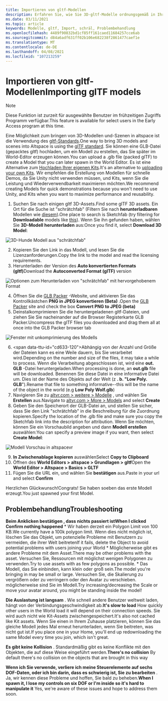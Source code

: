 ```yaml
---
title: Importieren von gltf-Modellen
description: Erfahren Sie, wie Sie 3D-gltf-Modelle ordnungsgemäß in Ihre altspacevr-Erfahrungen importieren und Probleme beheben.
ms.date: 03/11/2021
ms.topic: article
keywords: Modelle, gltf, Import, schräl, Problembehandlung
ms.openlocfilehash: 4489f90832bd1cf85ff161caed11684257cce6ab
ms.sourcegitcommit: d84a6adf631ff02b106e682238f2861477caef1e
ms.translationtype: MT
ms.contentlocale: de-DE
ms.lasthandoff: 04/08/2021
ms.locfileid: "107213259"
---
```

# <a name="importing-gltf-models"></a><span data-ttu-id="cd633-104">Importieren von gltf-Modellen</span><span class="sxs-lookup"><span data-stu-id="cd633-104">Importing glTF models</span></span>

> [!NOTE]
> <span data-ttu-id="cd633-105">Diese Funktion ist zurzeit für ausgewählte Benutzer im frühzeitigen Zugriffs Programm verfügbar.</span><span class="sxs-lookup"><span data-stu-id="cd633-105">This feature is available for select users in the Early Access program at this time.</span></span>

<span data-ttu-id="cd633-106">Eine Möglichkeit zum bringen von 3D-Modellen und-Szenen in altspace ist die Verwendung des [gltf-Standards](https://en.wikipedia.org/wiki/GlTF).</span><span class="sxs-lookup"><span data-stu-id="cd633-106">One way to bring 3D models and scenes into Altspace is using the [glTF standard](https://en.wikipedia.org/wiki/GlTF).</span></span> <span data-ttu-id="cd633-107">Sie können eine GLB-Datei (gepacktes gltf) hochladen, um ein Modell zu erstellen, das Sie später im World-Editor erzeugen können.</span><span class="sxs-lookup"><span data-stu-id="cd633-107">You can upload a .glb file (packed glTF) to create a Model that you can later spawn in the World Editor.</span></span> <span data-ttu-id="cd633-108">Es ist eine Alternative zum [Hochladen Ihrer eigenen Kits](uploading-custom-kits.md).</span><span class="sxs-lookup"><span data-stu-id="cd633-108">It's an alternative to [uploading your own Kits](uploading-custom-kits.md).</span></span> <span data-ttu-id="cd633-109">Wir empfehlen die Erstellung von Modellen für schnelle Demos, da Sie Unity nicht verwenden müssen, und Kits, wenn Sie die Leistung und Wiederverwendbarkeit maximieren möchten.</span><span class="sxs-lookup"><span data-stu-id="cd633-109">We recommend creating Models for quick demonstrations because you won't need to use Unity, and Kits when you want to maximize performance and reusability.</span></span> 

1. <span data-ttu-id="cd633-110">Suchen Sie nach einigen gltf 3D-Assets.</span><span class="sxs-lookup"><span data-stu-id="cd633-110">Find some glTF 3D assets.</span></span> <span data-ttu-id="cd633-111">Ein Ort für die Suche ist "schrätchfab" (Filtern Sie nach **herunterladbaren** Modellen wie [diesem](https://sketchfab.com/search?features=downloadable&q=low+poly+wolf&sort_by=-pertinence&type=models)).</span><span class="sxs-lookup"><span data-stu-id="cd633-111">One place to search is Sketchfab (try filtering for **Downloadable** models like [this](https://sketchfab.com/search?features=downloadable&q=low+poly+wolf&sort_by=-pertinence&type=models)).</span></span> <span data-ttu-id="cd633-112">Wenn Sie ihn gefunden haben, wählen Sie **3D-Modell herunterladen** aus:</span><span class="sxs-lookup"><span data-stu-id="cd633-112">Once you find it, select **Download 3D Model**:</span></span>

![3D-Hunde Modell aus "schrätchfab"](images/importing-models-img-01.png)

2. <span data-ttu-id="cd633-114">Kopieren Sie den Link in das Modell, und lesen Sie die Lizenzanforderungen.</span><span class="sxs-lookup"><span data-stu-id="cd633-114">Copy the link to the model and read the licensing requirements.</span></span> 
3. <span data-ttu-id="cd633-115">Herunterladen der Version des **Auto konvertierten Formats (gltf)**</span><span class="sxs-lookup"><span data-stu-id="cd633-115">Download the **Autoconverted Format (glTF)** version</span></span>

![Optionen zum Herunterladen von "schrätchfab" mit hervorgehobenem Format](images/importing-models-img-02.png)

4. <span data-ttu-id="cd633-117">Öffnen Sie die [GLB Packer](https://glb-packer.glitch.me) -Website, und aktivieren Sie das Kontrollkästchen **PNG in JPEG konvertieren (Beta)** .</span><span class="sxs-lookup"><span data-stu-id="cd633-117">Open the [GLB Packer](https://glb-packer.glitch.me) site and check the box **Convert PNG to JPEG (beta)**</span></span>
5. <span data-ttu-id="cd633-118">Deinstalkomprimieren Sie die heruntergeladenen gltf-Dateien, und ziehen Sie Sie nacheinander auf die Browser Registerkarte GLB Packer.</span><span class="sxs-lookup"><span data-stu-id="cd633-118">Uncompress the glTF files you downloaded and drag them all at once into the GLB Packer browser tab</span></span>

![Fenster mit unkomprimierung des Modells](images/importing-models-img-03.png)

6. <span data-ttu-id="cd633-120&quot;>Abhängig von der Anzahl und Größe der Dateien kann es eine Weile dauern, bis Sie verarbeitet wird.</span><span class=&quot;sxs-lookup&quot;><span data-stu-id=&quot;cd633-120&quot;>Depending on the number and size of the files, it may take a while to process.</span></span> <span data-ttu-id=&quot;cd633-121&quot;>Wenn die Verarbeitung abgeschlossen ist, wird eine **out. GLB** -Datei heruntergeladen.</span><span class=&quot;sxs-lookup&quot;><span data-stu-id=&quot;cd633-121&quot;>When processing is done, an **out.glb** file will be downloaded.</span></span> <span data-ttu-id=&quot;cd633-122&quot;>Benennen Sie diese Datei in eine informative Datei um. Dies ist der Name des Objekts auf der Welt (z **. b. &quot;Low Poly. GLB**").</span><span class="sxs-lookup"><span data-stu-id="cd633-122">Rename that file to something informative--this will be the name of the object in the world (e.g **Low Poly Wolf.glb**)</span></span>
7. <span data-ttu-id="cd633-123">Navigieren Sie zu [altvr.com > weitere > Modelle](https://account.altvr.com/users/sign_in) , und wählen Sie **Erstellen** aus.</span><span class="sxs-lookup"><span data-stu-id="cd633-123">Navigate to [altvr.com > More > Models](https://account.altvr.com/users/sign_in) and select **Create**</span></span>
8. <span data-ttu-id="cd633-124">Geben Sie den Speicherort der GLB-Datei an, und stellen Sie sicher, dass Sie den Link "schrätchfab" in die Beschreibung für die Zuordnung kopieren.</span><span class="sxs-lookup"><span data-stu-id="cd633-124">Specify the location of the .glb file and make sure you copy the Sketchfab link into the description for attribution.</span></span> <span data-ttu-id="cd633-125">Wenn Sie möchten, können Sie ein Vorschaubild angeben und dann **Modell erstellen** auswählen:</span><span class="sxs-lookup"><span data-stu-id="cd633-125">You can specify a preview image if you want, then select **Create Model**:</span></span>

![Modell Vorschau in altspacevr](images/importing-models-img-04.png)

9. <span data-ttu-id="cd633-127">**In Zwischenablage kopieren** auswählen</span><span class="sxs-lookup"><span data-stu-id="cd633-127">Select **Copy to Clipboard**</span></span>
10. <span data-ttu-id="cd633-128">Öffnen des **World Editors > altspace > Grundlagen > gltf**</span><span class="sxs-lookup"><span data-stu-id="cd633-128">Open the **World Editor > Altspace > Basics > GLTF**</span></span>
11. <span data-ttu-id="cd633-129">Fügen Sie die URL ein, und wählen Sie **bestätigen** aus.</span><span class="sxs-lookup"><span data-stu-id="cd633-129">Paste in your url and select **Confirm**</span></span>

<span data-ttu-id="cd633-130">Herzlichen Glückwunsch!</span><span class="sxs-lookup"><span data-stu-id="cd633-130">Congrats!</span></span> <span data-ttu-id="cd633-131">Sie haben soeben das erste Modell erzeugt.</span><span class="sxs-lookup"><span data-stu-id="cd633-131">You just spawned your first Model.</span></span>

## <a name="troubleshooting"></a><span data-ttu-id="cd633-132">Problembehandlung</span><span class="sxs-lookup"><span data-stu-id="cd633-132">Troubleshooting</span></span>

<span data-ttu-id="cd633-133">**Beim Anklicken **bestätigen** , dass nichts passiert ist**</span><span class="sxs-lookup"><span data-stu-id="cd633-133">**When I clicked **Confirm** nothing happened**</span></span>
    * <span data-ttu-id="cd633-134">Wir haben derzeit ein Polygon Limit von 100 KB.</span><span class="sxs-lookup"><span data-stu-id="cd633-134">We currently have a 100k polygon limit.</span></span> <span data-ttu-id="cd633-135">Wenn dies nicht möglich ist, löschen Sie das Objekt, um potenzielle Probleme mit Benutzern zu vermeiden, die ihrer Welt beitreten</span><span class="sxs-lookup"><span data-stu-id="cd633-135">If it fails, delete the Object to avoid potential problems with users joining your World</span></span>
    * <span data-ttu-id="cd633-136">Möglicherweise gibt es andere Probleme mit dem Asset.</span><span class="sxs-lookup"><span data-stu-id="cd633-136">There may be other problems with the asset.</span></span> <span data-ttu-id="cd633-137">Versuchen Sie, Ressourcen mit möglichst wenigen Polygonen zu verwenden.</span><span class="sxs-lookup"><span data-stu-id="cd633-137">Try to use assets with as few polygons as possible.</span></span>
    * <span data-ttu-id="cd633-138">Das Modell, das Sie einbinden, kann klein oder groß sein.</span><span class="sxs-lookup"><span data-stu-id="cd633-138">The model you're bringing in may be small or large.</span></span> <span data-ttu-id="cd633-139">Versuchen Sie, die Skalierung zu vergrößern oder zu verringern oder den Avatar zu verschieben. möglicherweise sind Sie im Modell.</span><span class="sxs-lookup"><span data-stu-id="cd633-139">Try increasing/decreasing the Scale or move your avatar around, you might be standing inside the model!</span></span>

<span data-ttu-id="cd633-140">**Die Auslastung ist langsam** . Wie schnell andere Benutzer weltweit laden, hängt von der Verbindungsgeschwindigkeit ab.</span><span class="sxs-lookup"><span data-stu-id="cd633-140">**It's slow to load** How quickly other users in the World load it will depend on their connection speeds.</span></span> <span data-ttu-id="cd633-141">Sie wird auch nicht wie Kit-Assets zwischengespeichert.</span><span class="sxs-lookup"><span data-stu-id="cd633-141">It's also not cached like Kit assets.</span></span> <span data-ttu-id="cd633-142">Wenn Sie einen in Ihrem Zuhause platzieren, können Sie das gleiche Modell jedes Mal erneut herunterladen, wenn Sie beitreten, was nicht gut ist.</span><span class="sxs-lookup"><span data-stu-id="cd633-142">If you place one in your Home, you'll end up redownloading the same Model every time you join, which isn't great.</span></span>

<span data-ttu-id="cd633-143">**Es gibt keine Kollision** . Standardmäßig gibt es keine Konflikte mit den Objekten, die auf diese Weise eingeführt werden.</span><span class="sxs-lookup"><span data-stu-id="cd633-143">**There's no collision** By default there's no collision on the objects that are brought in this way</span></span>

<span data-ttu-id="cd633-144">**Wenn ich Sie verwende, verliere ich meine Steuerelemente auf sechs DOF-Daten, oder ich bin darin, dass es schwierig ist, Sie zu bearbeiten** . Ja, wir kennen diese Probleme und hoffen, Sie bald zu beheben.</span><span class="sxs-lookup"><span data-stu-id="cd633-144">**When I spawn it, I lose my controls on six DOF or I'm inside so it's hard to manipulate it** Yes, we're aware of these issues and hope to address them soon.</span></span>  